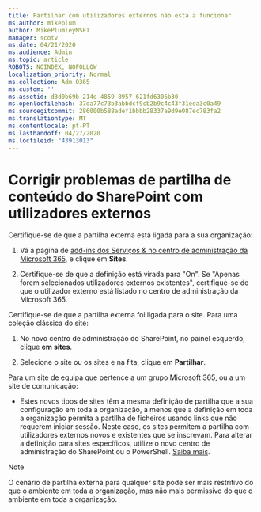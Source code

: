 ```yaml
---
title: Partilhar com utilizadores externos não está a funcionar
ms.author: mikeplum
author: MikePlumleyMSFT
manager: scotv
ms.date: 04/21/2020
ms.audience: Admin
ms.topic: article
ROBOTS: NOINDEX, NOFOLLOW
localization_priority: Normal
ms.collection: Adm_O365
ms.custom: ''
ms.assetid: d3d0b69b-214e-4859-8957-621fd6306b30
ms.openlocfilehash: 37da77c73b3abbdcf9cb2b9c4c43f31eea3c0a49
ms.sourcegitcommit: 286000b588adef1bbbb28337a9d9e087ec783fa2
ms.translationtype: MT
ms.contentlocale: pt-PT
ms.lasthandoff: 04/27/2020
ms.locfileid: "43913013"
---
```

# <a name="fix-problems-sharing-sharepoint-content-with-external-users"></a>Corrigir problemas de partilha de conteúdo do SharePoint com utilizadores externos

Certifique-se de que a partilha externa está ligada para a sua organização:
  
1. Vá à página de [add-ins dos Serviços &amp; no centro de administração da Microsoft 365](https://portal.office.com/adminportal/home#/Settings/ServicesAndAddIns), e clique em **Sites**.
    
2. Certifique-se de que a definição está virada para "On". Se "Apenas forem selecionados utilizadores externos existentes", certifique-se de que o utilizador externo está listado no centro de administração da Microsoft 365.
    
Certifique-se de que a partilha externa foi ligada para o site. Para uma coleção clássica do site:
  
1. No novo centro de administração do SharePoint, no painel esquerdo, clique **em sites**.
    
2. Selecione o site ou os sites e na fita, clique em **Partilhar**.
    
Para um site de equipa que pertence a um grupo Microsoft 365, ou a um site de comunicação:
  
- Estes novos tipos de sites têm a mesma definição de partilha que a sua configuração em toda a organização, a menos que a definição em toda a organização permita a partilha de ficheiros usando links que não requerem iniciar sessão. Neste caso, os sites permitem a partilha com utilizadores externos novos e existentes que se inscrevam. Para alterar a definição para sites específicos, utilize o novo centro de administração do SharePoint ou o PowerShell. [Saiba mais](https://go.microsoft.com/fwlink/?linkid=871863).
    
> [!NOTE]
> O cenário de partilha externa para qualquer site pode ser mais restritivo do que o ambiente em toda a organização, mas não mais permissivo do que o ambiente em toda a organização. 
  

